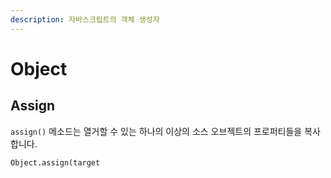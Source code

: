 ```yaml
---
description: 자바스크립트의 객체 생성자
---
```


# Object

## Assign

`assign()` 메소드는 열거할 수 있는 하나의 이상의 소스 오브젝트의 프로퍼티들을 복사합니다.

```text
Object.assign(target
```



